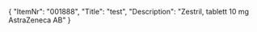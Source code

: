 {
  "ItemNr": "001888",
  "Title": "test",
  "Description": "Zestril, tablett 10 mg AstraZeneca AB"
}